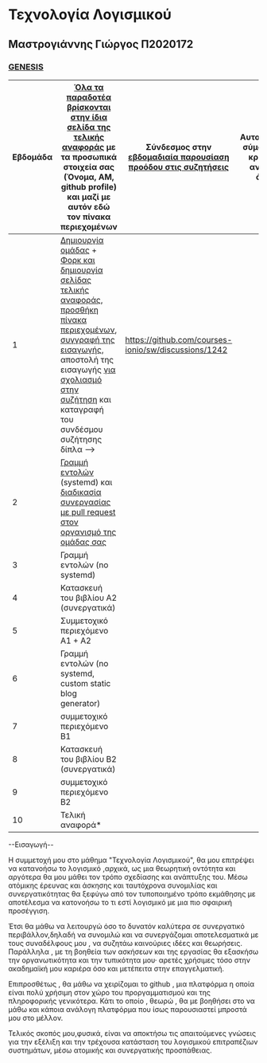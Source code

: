 # Τεχνολογία Λογισμικού
## Μαστρογιάννης Γιώργος Π2020172
### [GENESIS](https://github.com/Genesis-The-Beginning)

| Εβδομάδα | [Όλα τα παραδοτέα βρίσκονται στην ίδια σελίδα της τελικής αναφοράς](https://epidrome.github.io/teaching/deliverables/) με τα προσωπικά στοιχεία σας (Όνομα, ΑΜ, github profile) και μαζί με αυτόν εδώ τον πίνακα περιεχομένων | Σύνδεσμος στην [εβδομαδιαία παρουσίαση προόδου στις συζητήσεις](https://github.com/courses-ionio/help/discussions/categories/show-and-tell) | Αυτοαξιολόγηση σύμφωνα με τα κριτήρια της αντίστοιχης άσκησης |
| --- | --- | --- | --- |
| 1 | [Δημιουργία ομάδας](https://epidrome.github.io/teaching/team/) + [Φορκ και δημιουργία σελίδας τελικής αναφοράς](https://epidrome.github.io/teaching/guide/), [προσθήκη πίνακα περιεχομένων](https://raw.githubusercontent.com/courses-ionio/sw/master/README.md), [συγγραφή της εισαγωγής](https://epidrome.github.io/teaching/intro/), αποστολή της εισαγωγής [για σχολιασμό στην συζήτηση](https://github.com/courses-ionio/sw/discussions/categories/show-and-tell) και καταγραφή του συνδέσμου συζήτησης δίπλα --> |https://github.com/courses-ionio/sw/discussions/1242 | |
| 2 | [Γραμμή εντολών](https://epidrome.github.io/teaching/cli) (systemd) και [διαδικασία συνεργασίας με pull request στον οργανισμό της ομάδας σας](https://epidrome.github.io/teaching/team) | | |
| 3 | Γραμμή εντολών (no systemd) | | |
| 4 | Κατασκευή του βιβλίου Α2 (συνεργατικά) | | |
| 5 | Συμμετοχικό περιεχόμενο A1 + A2 | | |
| 6 | Γραμμή εντολών (no systemd, custom static blog generator) | | |
| 7 | συμμετοχικό περιεχόμενο B1 | | |
| 8 | Κατασκευή του βιβλίου Β2 (συνεργατικά) | | |
| 9 | συμμετοχικό περιεχόμενο B2 | | |
| 10 | Τελική αναφορά* | | |


--Εισαγωγή--

Η συμμετοχή μου στο μάθημα "Τεχνολογία Λογισμικού", θα μου επιτρέψει να κατανοήσω το λογισμικό ,αρχικά, ως μια θεωρητική οντότητα και αργότερα θα μου μάθει τον τρόπο σχεδίασης και ανάπτυξης του.
Μέσω ατόμικης έρευνας και άσκησης και ταυτόχρονα συνομιλίας και συνεργατικότητας θα ξεφύγω από τον τυποποιημένο τρόπο εκμάθησης με αποτέλεσμα να κατονοήσω το τι εστί λογισμικό με μια πιο σφαιρική προσέγγιση.

Έτσι θα μάθω να λειτουργώ όσο το δυνατόν καλύτερα σε συνεργατικό περιβάλλον,δηλαδή να συνομιλώ και να συνεργάζομαι αποτελεσματικά με τους συναδέλφους μου , να συζητάω καινούριες ιδέες και θεωρήσεις.
Παράλληλα , με τη βοηθεία των ασκήσεων και της εργασίας θα εξασκήσω την οργανωτικότητα και την τυπικότητα μου· αρετές χρήσιμες τόσο στην ακαδημαϊκή μου καριέρα όσο και μετέπειτα στην επαγγελματική.

Επιπροσθέτως , θα μάθω να χειρίζομαι το github , μια πλατφόρμα η οποία είναι πολύ χρήσιμη στον χώρο του προργαμματισμού και της πληροφορικής γενικότερα.
Κάτι το οποίο , θεωρώ , θα με βοηθήσει στο να μάθω και κάποια ανάλογη πλατφόρμα που ίσως παρουσιαστεί μπροστά μου στο μέλλον.

Τελικός σκοπός μου,φυσικά, είναι να αποκτήσω τις απαιτούμενες γνώσεις για την εξέλιξη και την τρέχουσα κατάσταση του λογισμικού επιτραπέζιων συστημάτων, μέσω ατομικής και συνεργατικής προσπάθειας.




